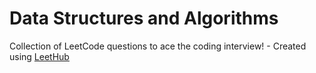 # Data Structures and Algorithms
Collection of LeetCode questions to ace the coding interview! - Created using [LeetHub](https://github.com/QasimWani/LeetHub)
